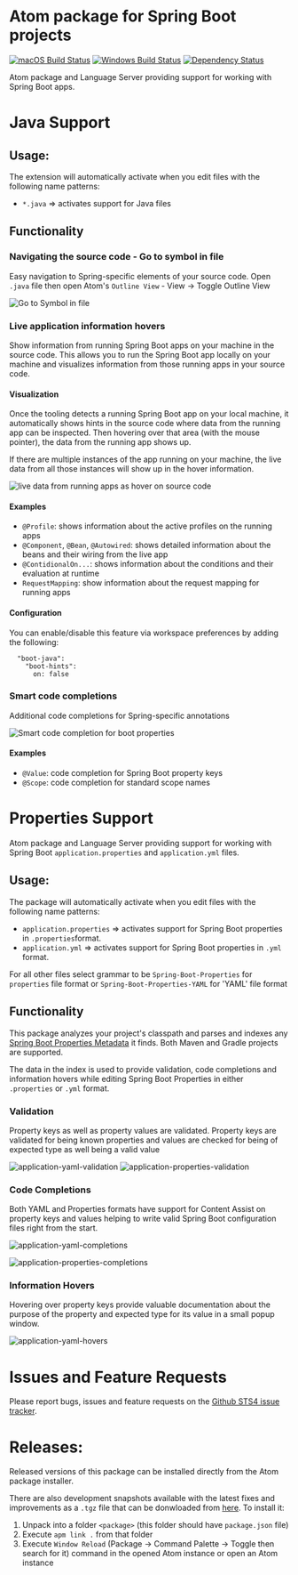 # Atom package for Spring Boot projects

[![macOS Build Status](https://travis-ci.org/spring-projects/atom-spring-boot.svg?branch=master)](https://travis-ci.org/spring-projects/atom-spring-boot) [![Windows Build Status](https://ci.appveyor.com/api/projects/status/1jvknxt9jhykgrxo?svg=true)](https://ci.appveyor.com/project/spring-projects/atom-spring-boot/branch/master) [![Dependency Status](https://david-dm.org/spring-projects/atom-spring-boot.svg)](https://david-dm.org/spring-projects/atom-spring-boot)

Atom package and Language Server providing support for working with Spring Boot apps.

# Java Support

## Usage:

The extension will automatically activate when you edit files with the following
name patterns:

 - `*.java` => activates support for Java files

## Functionality

### Navigating the source code - Go to symbol in file
Easy navigation to Spring-specific elements of your source code. Open `.java` file then open Atom's `Outline View` - View -> Toggle Outline View

![Go to Symbol in file][screenshot-navigation]

### Live application information hovers
Show information from running Spring Boot apps on your machine in the source code. This allows you to run the Spring Boot app locally on your machine and visualizes information from those running apps in your source code.

#### Visualization
Once the tooling detects a running Spring Boot app on your local machine, it automatically shows hints in the source code where data from the running app can be inspected. Then hovering over that area (with the mouse pointer), the data from the running app shows up.

If there are multiple instances of the app running on your machine, the live data from all those instances will show up in the hover information.

![live data from running apps as hover on source code][screenshot-live-hovers]

#### Examples
* `@Profile`: shows information about the active profiles on the running apps
* `@Component`, `@Bean`, `@Autowired`: shows detailed information about the beans and their wiring from the live app
* `@ContidionalOn...`: shows information about the conditions and their evaluation at runtime
* `RequestMapping`: show information about the request mapping for running apps

#### Configuration
You can enable/disable this feature via workspace preferences by adding the following:
```
  "boot-java":
    "boot-hints":
      on: false

```

### Smart code completions
Additional code completions for Spring-specific annotations

![Smart code completion for boot properties][screenshot-code-completion]

#### Examples
* `@Value`: code completion for Spring Boot property keys
* `@Scope`: code completion for standard scope names

# Properties Support

Atom package and Language Server providing support for working with Spring Boot 
`application.properties` and `application.yml` files.

## Usage:

The package will automatically activate when you edit files with the following
name patterns:

 - `application.properties` => activates support for Spring Boot properties in `.properties`format.
 - `application.yml` =>  activates support for Spring Boot properties in `.yml` format.

For all other files select grammar to be `Spring-Boot-Properties` for `properties` file format or `Spring-Boot-Properties-YAML` for 'YAML' file format

## Functionality

This package analyzes your project's classpath and parses and indexes any [Spring Boot
Properties Metadata](https://docs.spring.io/spring-boot/docs/current/reference/html/configuration-metadata.html) it finds. Both Maven and Gradle projects are supported.

The data in the index is used to provide validation, code completions and information
hovers while editing Spring Boot Properties in either `.properties` or `.yml` format.

### Validation

Property keys as well as property values are validated. Property keys are validated for being known properties and values are checked for being of expected type as well being a valid value

![application-yaml-validation][yaml-validation]
![application-properties-validation][properties-validation]

### Code Completions

Both YAML and Properties formats have support for Content Assist on property keys and values helping to write valid Spring Boot configuration files right from the start.

![application-yaml-completions][yaml-completion]

![application-properties-completions][properties-completion]

### Information Hovers

Hovering over property keys provide valuable documentation about the purpose of the property and expected type for its value in a small popup window.

![application-yaml-hovers][yaml-hovers]

# Issues and Feature Requests

Please report bugs, issues and feature requests on the [Github STS4 issue tracker](https://github.com/spring-projects/sts4/issues). 


# Releases:

Released versions of this package can be installed directly from the Atom package installer.

There are also development snapshots available with the latest fixes and improvements as a `.tgz` file 
that can be donwloaded from 
[here](http://dist.springsource.com/snapshot/STS4/nightly-distributions.html). To install it:
1. Unpack into a folder `<package>` (this folder should have `package.json` file)
2. Execute `apm link .` from that folder
3. Execute `Window Reload` (Package -> Command Palette -> Toggle then search for it) command in the opened Atom instance or open an Atom instance

[screenshot-live-hovers]: https://raw.githubusercontent.com/spring-projects/sts4/112106b8bfdcebc33bb7923dda496f7a91fa93d8/atom-extensions/atom-boot-java/readme-imgs/screenshot-live-hovers.png
[screenshot-code-completion]: https://github.com/spring-projects/sts4/blob/112106b8bfdcebc33bb7923dda496f7a91fa93d8/atom-extensions/atom-boot-java/readme-imgs/screenshot-code-completion.png
[screenshot-navigation]: https://github.com/spring-projects/sts4/blob/26452532e6151f6668bcae4b5a2503c5a75c8d15/atom-extensions/atom-boot-java/readme-imgs/screenshot-navigation-in-file.png

[yaml-completion]: https://github.com/spring-projects/sts4/blob/714c6bbb519f714ebba9f9fc5968ac2e619159f8/atom-extensions/atom-boot-properties/readme-imgs/yaml-completion.png
[properties-completion]: https://github.com/spring-projects/sts4/blob/714c6bbb519f714ebba9f9fc5968ac2e619159f8/atom-extensions/atom-boot-properties/readme-imgs/properties-completion.png
[yaml-validation]: https://github.com/spring-projects/sts4/blob/714c6bbb519f714ebba9f9fc5968ac2e619159f8/atom-extensions/atom-boot-properties/readme-imgs/yaml-validation.png
[properties-validation]: https://github.com/spring-projects/sts4/blob/714c6bbb519f714ebba9f9fc5968ac2e619159f8/atom-extensions/atom-boot-properties/readme-imgs/properties-validation.png
[yaml-hovers]: https://github.com/spring-projects/sts4/blob/714c6bbb519f714ebba9f9fc5968ac2e619159f8/atom-extensions/atom-boot-properties/readme-imgs/yaml-hovers.png
